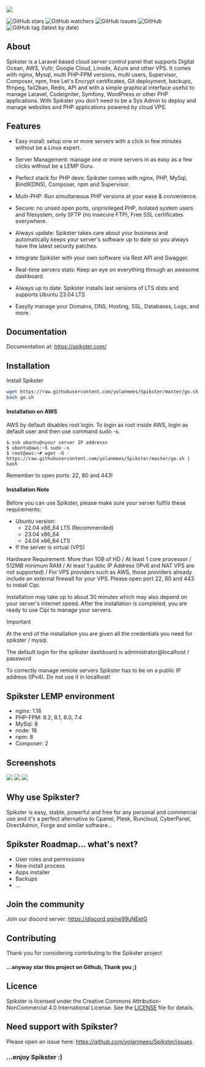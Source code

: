 <img src="https://github.com/yolanmees/Spikster/blob/master/utility/design/banner.png?raw=true">

![GitHub stars](https://img.shields.io/github/stars/yolanmees/Spikster?style=social)
![GitHub watchers](https://img.shields.io/github/watchers/yolanmees/Spikster?style=social)
![GitHub issues](https://img.shields.io/github/issues/yolanmees/Spikster)
![GitHub](https://img.shields.io/github/license/yolanmees/Spikster)
![GitHub tag (latest by date)](https://img.shields.io/github/v/tag/yolanmees/Spikster?label=version)

## About
Spikster is a Laravel based cloud server control panel that supports Digital Ocean, AWS, Vultr, Google Cloud, Linode, Azure and other VPS. It comes with nginx, Mysql, multi PHP-FPM versions, multi users, Supervisor, Composer, npm, free Let's Encrypt certificates, Git deployment, backups, ffmpeg, fail2ban, Redis, API and with a simple graphical interface useful to manage Laravel, Codeigniter, Symfony, WordPress or other PHP applications. With Spikster you don’t need to be a Sys Admin to deploy and manage websites and PHP applications powered by cloud VPS.

## Features
- Easy install: setup one or more servers with a click in few minutes without be a Linux expert.

- Server Management: manage one or more servers in as easy as a few clicks without be a LEMP Guru.

- Perfect stack for PHP devs: Spikster comes with nginx, PHP, MySql, Bind9(DNS), Composer, npm and Supervisor.

- Multi-PHP: Run simultaneous PHP versions at your ease & convenience.

- Secure: no unsed open ports, unprivileged PHP, isolated system users and filesystem, only SFTP (no insecure FTP), Free SSL certificates everywhere.

- Always update: Spikster takes care about your business and automatically keeps your server's software up to date so you always have the latest security patches.

- Integrate Spikster with your own software via Rest API and Swagger.

- Real-time servers stats: Keep an eye on everything through an awesome dashboard.

- Always up to date: Spikster installs last versions of LTS dists and supports Ubuntu 23.04 LTS

- Easylly manage your Domains, DNS, Hosting, SSL, Databases, Logs, and more.


## Documentation
Documentation at: https://spikster.com/

## Installation

Install Spikster

```bash
wget https://raw.githubusercontent.com/yolanmees/Spikster/master/go.sh
bash go.sh
```
#### Installation on AWS
AWS by default disables root login. To login as root inside AWS, login as default user and then use command sudo -s.

```
$ ssh ubuntu@<your server IP address>
$ ubuntu@aws:~$ sudo -s
$ root@aws:~# wget -O - https://raw.githubusercontent.com/yolanmees/Spikster/master/go.sh | bash
```
Remember to open ports: 22, 80 and 443!

#### Installation Note
Before you can use Spikster, please make sure your server fulfils these requirements:

- Ubuntu version:
  - 22.04 x86_64 LTS (Recommended)
  - 23.04 x86_64
  - 24.04 x86_64 LTS
- If the server is virtual (VPS)

Hardware Requirement: More than 1GB of HD / At least 1 core processor / 512MB minimum RAM / At least 1 public IP  Address (IPv6 and NAT VPS are not supported) / For VPS providers such as AWS, those providers already include an external firewall for your VPS. Please open port 22, 80 and 443 to install Cipi.

Installation may take up to about 30 minutes which may also depend on your server's internet speed. After the installation is completed, you are ready to use Cipi to manage your servers.

> [!IMPORTANT]
> At the end of the installation you are given all the credentials you need for spikster / mysql.
> 
> The default login for the spikster dashboard is administrator@localhost / password

To correctly manage remote servers Spikster has to be on a public IP address (IPv4). Do not use it in localhost!

## Spikster LEMP environment
- nginx: 1.18
- PHP-FPM: 8.2, 8.1, 8.0, 7.4
- MySql: 8
- node: 16
- npm: 8
- Composer: 2

## Screenshots

<img src="https://spikster.com/images/docs/server.png"> 

<img src="https://spikster.com/images/docs/site.png"> 

<img src="https://spikster.com/images/docs/cron.png"> 

## Why use Spikster?
Spikster is easy, stable, powerful and free for any personal and commercial use and it's a perfect alternative to Cpanel, Plesk, Runcloud, CyberPanel, DirectAdmin, Forge and similar software...

## Spikster Roadmap... what's next? 
- User roles and permissions
- New install process
- Apps installer
- Backups
- ...

## Join the community
Join our discord server: https://discord.gg/ne99uNEetG


## Contributing
Thank you for considering contributing to the Spikster project

#### ...anyway star this project on Github, Thank you ;)

## Licence
Spikster is licensed under the Creative Commons Attribution-NonCommercial 4.0 International License. See the [LICENSE](./LICENSE) file for details.


## Need support with Spikster?
Please open an issue here: https://github.com/yolanmees/Spikster/issues.

### ...enjoy Spikster :)
